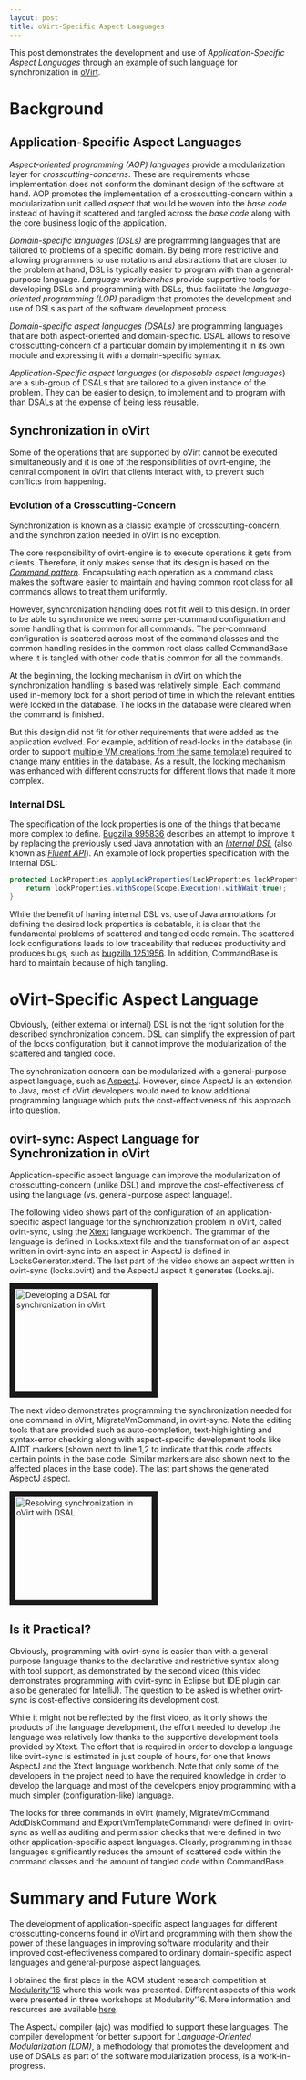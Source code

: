 ```yaml
---
layout: post
title: oVirt-Specific Aspect Languages
---
```


This post demonstrates the development and use of *Application-Specific Aspect Languages* through an example of such language for synchronization in [oVirt](/about/#ovirt).  

# Background

## Application-Specific Aspect Languages
*Aspect-oriented programming (AOP) languages* provide a modularization layer for *crosscutting-concerns*. These are requirements whose implementation does not conform the dominant design of the software at hand. AOP promotes the implementation of a crosscutting-concern within a modularization unit called *aspect* that would be woven into the *base code* instead of having it scattered and tangled across the *base code* along with the core business logic of the application.  

*Domain-specific languages (DSLs)* are programming languages that are tailored to problems of a specific domain. By being more restrictive and allowing programmers to use notations and abstractions that are closer to the problem at hand, DSL is typically easier to program with than a general-purpose language. *Language workbenches* provide supportive tools for developing DSLs and programming with DSLs, thus facilitate the *language-oriented programming (LOP)* paradigm that promotes the development and use of DSLs as part of the software development process.

*Domain-specific aspect languages (DSALs)* are programming languages that are both aspect-oriented and domain-specific. DSAL allows to resolve crosscutting-concern of a particular domain by implementing it in its own module and expressing it with a domain-specific syntax.  

*Application-Specific aspect languages* (or *disposable aspect languages*) are a sub-group of DSALs that are tailored to a given instance of the problem. They can be easier to design, to implement and to program with than DSALs at the expense of being less reusable.

## Synchronization in oVirt
Some of the operations that are supported by oVirt cannot be executed simultaneously and it is one of the responsibilities of ovirt-engine, the central component in oVirt that clients interact with, to prevent such conflicts from happening.

### Evolution of a Crosscutting-Concern
Synchronization is known as a classic example of crosscutting-concern, and the synchronization needed in oVirt is no exception.  

The core responsibility of ovirt-engine is to execute operations it gets from clients. Therefore, it only makes sense that its design is based on the *[Command pattern](https://en.wikipedia.org/wiki/Command_pattern)*. Encapsulating each operation as a command class makes the software easier to maintain and having common root class for all commands allows to treat them uniformly.  

However, synchronization handling does not fit well to this design. In order to be able to synchronize we need some per-command configuration and some handling that is common for all commands. The per-command configuration is scattered across most of the command classes and the common handling resides in the common root class called CommandBase where it is tangled with other code that is common for all the commands.  

At the beginning, the locking mechanism in oVirt on which the synchronization handling is based was relatively simple. Each command used in-memory lock for a short period of time in which the relevant entities were locked in the database. The locks in the database were cleared when the command is finished.  

But this design did not fit for other requirements that were added as the application evolved. For example, addition of read-locks in the database (in order to support [multiple VM creations from the same template](https://bugzilla.redhat.com/show_bug.cgi?id=815642)) required to change many entities in the database. As a result, the locking mechanism was enhanced with different constructs for different flows that made it more complex.  

### Internal DSL
The specification of the lock properties is one of the things that became more complex to define. [Bugzilla 995836](https://bugzilla.redhat.com/show_bug.cgi?id=995836) describes an attempt to improve it by replacing the previously used Java annotation with an *[Internal DSL](http://martinfowler.com/books/dsl.html)* (also known as *[Fluent API](https://en.wikipedia.org/wiki/Fluent_interface)*). An example of lock properties specification with the internal DSL:

```java
protected LockProperties applyLockProperties(LockProperties lockProperties) {
    return lockProperties.withScope(Scope.Execution).withWait(true);
}
```

While the benefit of having internal DSL vs. use of Java annotations for defining the desired lock properties is debatable, it is clear that the fundamental problems of scattered and tangled code remain. The scattered lock configurations leads to low traceability that reduces productivity and produces bugs, such as [bugzilla 1251956](https://bugzilla.redhat.com/show_bug.cgi?id=1251956). In addition, CommandBase is hard to maintain because of high tangling.

# oVirt-Specific Aspect Language
Obviously, (either external or internal) DSL is not the right solution for the described synchronization concern. DSL can simplify the expression of part of the locks configuration, but it cannot improve the modularization of the scattered and tangled code.  

The synchronization concern can be modularized with a general-purpose aspect language, such as [AspectJ](https://eclipse.org/aspectj). However, since AspectJ is an extension to Java, most of oVirt developers would need to know additional programming language which puts the cost-effectiveness of this approach into question.  

## ovirt-sync: Aspect Language for Synchronization in oVirt
Application-specific aspect language can improve the modularization of crosscutting-concern (unlike DSL) and improve the cost-effectiveness of using the language (vs. general-purpose aspect language).  

The following video shows part of the configuration of an application-specific aspect language for the synchronization problem in oVirt, called ovirt-sync, using the [Xtext](https://eclipse.org/Xtext) language workbench. The grammar of the language is defined in Locks.xtext file and the transformation of an aspect written in ovirt-sync into an aspect in AspectJ is defined in LocksGenerator.xtend. The last part of the video shows an aspect written in ovirt-sync (locks.ovirt) and the AspectJ aspect it generates (Locks.aj).  

<a href="http://www.youtube.com/watch?feature=player_embedded&v=uj80yWutQak" target="_blank"><img src="http://img.youtube.com/vi/uj80yWutQak/0.jpg" alt="Developing a DSAL for synchronization in oVirt" width="240" height="180" border="10" /></a>

The next video demonstrates programming the synchronization needed for one command in oVirt, MigrateVmCommand, in ovirt-sync. Note the editing tools that are provided such as auto-completion, text-highlighting and syntax-error checking along with aspect-specific development tools like AJDT markers (shown next to line 1,2 to indicate that this code affects certain points in the base code. Similar markers are also shown next to the affected places in the base code). The last part shows the generated AspectJ aspect.  

<a href="http://www.youtube.com/watch?feature=player_embedded&v=PTy9rYDQSo4" target="_blank"><img src="http://img.youtube.com/vi/PTy9rYDQSo4/0.jpg" alt="Resolving synchronization in oVirt with DSAL" width="240" height="180" border="10" /></a>

## Is it Practical?
Obviously, programming with ovirt-sync is easier than with a general purpose language thanks to the declarative and restrictive syntax along with tool support, as demonstrated by the second video (this video demonstrates programming with ovirt-sync in Eclipse but IDE plugin can also be generated for IntelliJ). The question to be asked is whether ovirt-sync is cost-effective considering its development cost.

While it might not be reflected by the first video, as it only shows the products of the language development, the effort needed to develop the language was relatively low thanks to the supportive development tools provided by Xtext. The effort that is required in order to develop a language like ovirt-sync is estimated in just couple of hours, for one that knows AspectJ and the Xtext language workbench. Note that only some of the developers in the project need to have the required knowledge in order to develop the language and most of the developers enjoy programming with a much simpler (configuration-like) language.

The locks for three commands in oVirt (namely, MigrateVmCommand, AddDiskCommand and ExportVmTemplateCommand) were defined in ovirt-sync as well as auditing and permission checks that were defined in two other application-specific aspect languages. Clearly, programming in these languages significantly reduces the amount of scattered code within the command classes and the amount of tangled code within CommandBase.

# Summary and Future Work
The development of application-specific aspect languages for different crosscutting-concerns found in oVirt and programming with them show the power of these languages in improving software modularity and their improved cost-effectiveness compared to ordinary domain-specific aspect languages and general-purpose aspect languages.  

I obtained the first place in the ACM student research competition at [Modularity'16](http://2016.modularity.info/) where this work was presented. Different aspects of this work were presented in three workshops at Modularity'16. More information and resources are available [here](/about#presentations).    

The AspectJ compiler (ajc) was modified to support these languages. The compiler development for better support for *Language-Oriented Modularization (LOM)*, a methodology that promotes the development and use of DSALs as part of the software modularization process, is a work-in-progress.
